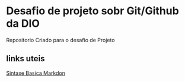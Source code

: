 # Desafio de projeto sobr Git/Github  da DIO
Repositorio  Criado para o desafio de Projeto

## links uteis
[Sintaxe Basica Markdon](https://www.markdownguide.org)

